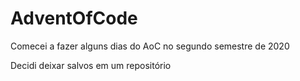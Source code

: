 # AdventOfCode

Comecei a fazer alguns dias do AoC no segundo semestre de 2020

Decidi deixar salvos em um repositório
